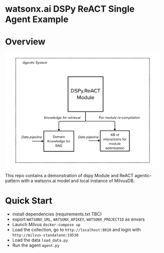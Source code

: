 # watsonx.ai DSPy ReACT Single Agent Example

# Overview

![](overview.png)

This repo contains a demonstration of dspy Module and ReACT agentic-pattern with a watsonx.ai model and local instance of MilvusDB.

# Quick Start

- install dependencies (requirements.txt TBC)
- export `WATSONX_URL`, `WATSONX_APIKEY`, `WATSONX_PROJECTID` as envars
- Launch Milvus `docker-compose up`
- Load the collection, go to `http://localhost:8010` and login with `http://milvus-standalone:19530`
- Load the data `load_data.py`
- Run the agent `agent.py`

